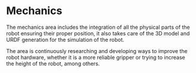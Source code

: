 # Mechanics

The mechanics area includes the integration of all the physical parts of the robot ensuring their proper position, it also takes care of the 3D model and URDF generation for the simulation of the robot.

The area is continuously researching and developing ways to improve the robot hardware, whether it is a more reliable gripper or trying to increase the height of the robot, among others.